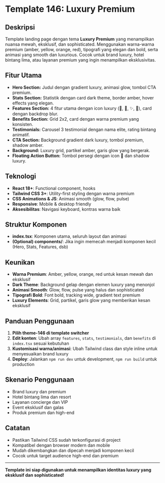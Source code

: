 # Template 146: Luxury Premium

## Deskripsi
Template landing page dengan tema **Luxury Premium** yang menampilkan nuansa mewah, eksklusif, dan sophisticated. Menggunakan warna-warna premium (amber, yellow, orange, red), tipografi yang elegan dan bold, serta animasi yang smooth dan luxurious. Cocok untuk brand luxury, hotel bintang lima, atau layanan premium yang ingin menampilkan eksklusivitas.

## Fitur Utama
- **Hero Section:** Judul dengan gradient luxury, animasi glow, tombol CTA premium.
- **Stats Section:** Statistik dengan card dark theme, border amber, hover effects yang elegan.
- **Features Section:** 4 fitur utama dengan icon luxury (💎, 👑, ✨, 🌟), card dengan backdrop blur.
- **Benefits Section:** Grid 2x2, card dengan warna premium yang konsisten.
- **Testimonials:** Carousel 3 testimonial dengan nama elite, rating bintang animatif.
- **CTA Section:** Background gradient dark luxury, tombol premium, shadow amber.
- **Background:** Luxury grid, partikel amber, garis glow yang bergerak.
- **Floating Action Button:** Tombol persegi dengan icon 💎 dan shadow luxury.

## Teknologi
- **React 18+**: Functional component, hooks
- **Tailwind CSS 3+**: Utility-first styling dengan warna premium
- **CSS Animations & JS**: Animasi smooth (glow, flow, pulse)
- **Responsive**: Mobile & desktop friendly
- **Aksesibilitas**: Navigasi keyboard, kontras warna baik

## Struktur Komponen
- **index.tsx**: Komponen utama, seluruh layout dan animasi
- **(Optional) components/**: Jika ingin memecah menjadi komponen kecil (Hero, Stats, Features, dsb)

## Keunikan
- **Warna Premium**: Amber, yellow, orange, red untuk kesan mewah dan eksklusif
- **Dark Theme**: Background gelap dengan elemen luxury yang menonjol
- **Animasi Smooth**: Glow, flow, pulse yang halus dan sophisticated
- **Tipografi Bold**: Font bold, tracking wide, gradient text premium
- **Luxury Elements**: Grid, partikel, garis glow yang memberikan kesan eksklusif

## Panduan Penggunaan
1. **Pilih theme-146 di template switcher**
2. **Edit konten**: Ubah array `features`, `stats`, `testimonials`, dan `benefits` di `index.tsx` sesuai kebutuhan
3. **Kustomisasi warna/animasi**: Ubah Tailwind class dan style inline untuk menyesuaikan brand luxury
4. **Deploy**: Jalankan `npm run dev` untuk development, `npm run build` untuk production

## Skenario Penggunaan
- Brand luxury dan premium
- Hotel bintang lima dan resort
- Layanan concierge dan VIP
- Event eksklusif dan galas
- Produk premium dan high-end

## Catatan
- Pastikan Tailwind CSS sudah terkonfigurasi di project
- Kompatibel dengan browser modern dan mobile
- Mudah dikembangkan dan dipecah menjadi komponen kecil
- Cocok untuk target audience high-end dan premium

---

**Template ini siap digunakan untuk menampilkan identitas luxury yang eksklusif dan sophisticated!** 